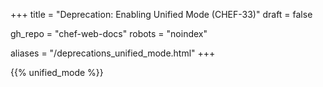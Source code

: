 +++
title = "Deprecation: Enabling Unified Mode (CHEF-33)"
draft = false

gh_repo = "chef-web-docs"
robots = "noindex"

aliases = "/deprecations_unified_mode.html"
+++

{{% unified_mode %}}
